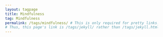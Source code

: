 ```yaml
---
layout: tagpage
title: Mindfulness
tag: Mindfulness
permalink: /tags/mindfulness/ # This is only required for pretty links.
# Thus, this page's link is /tags/jekyll/ rather than /tags/jekyll.html
---
```

